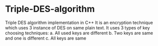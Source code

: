 # Triple-DES-algorithm
Triple DES algorithm implementation in C++
It is an encryption technique which uses 3 instance of DES on same plain text. It uses 3 types of key choosing techniques: 
  a.	All used keys are different
  b.	Two keys are same and one is different
  c.	All keys are same
